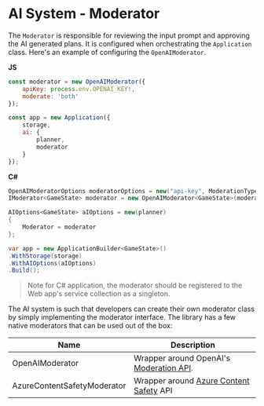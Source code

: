 # AI System - Moderator

The `Moderator` is responsible for reviewing the input prompt and approving the AI generated plans. It is configured when orchestrating the `Application` class. Here's an example of configuring the `OpenAIModerator`.

**JS**
```js
const moderator = new OpenAIModerator({
    apiKey: process.env.OPENAI_KEY!,
    moderate: 'both'
});

const app = new Application({
    storage,
    ai: {
        planner,
        moderator
    }
});
```

**C#**
```cs
OpenAIModeratorOptions moderatorOptions = new("api-key", ModerationType.Both);
IModerator<GameState> moderator = new OpenAIModerator<GameState>(moderatorOptions);

AIOptions<GameState> aIOptions = new(planner)
{
    Moderator = moderator
};

var app = new ApplicationBuilder<GameState>()
.WithStorage(storage)
.WithAIOptions(aIOptions)
.Build();
```
> Note for C# application, the moderator should be registered to the Web app's service collection as a singleton.

The AI system is such that developers can create their own moderator class by simply implementing the moderator interface. The library has a few native moderators that can be used out of the box:

| Name                        | Description                             |
|-----------------------------|-----------------------------------------|
| OpenAIModerator             | Wrapper around OpenAI's [Moderation API](https://platform.openai.com/docs/api-reference/moderations). |
| AzureContentSafetyModerator | Wrapper around [Azure Content Safety](https://learn.microsoft.com/en-us/azure/ai-services/content-safety/overview) API |
